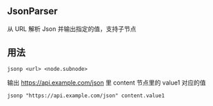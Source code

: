 ## JsonParser
从 URL 解析 Json 并输出指定的值，支持子节点
## 用法
```
jsonp <url> <node.subnode>
```
输出 https://api.example.com/json 里 content 节点里的 value1 对应的值
```
jsonp "https://api.example.com/json" content.value1
```